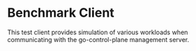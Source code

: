 # Benchmark Client

This test client provides simulation of various workloads when communicating with the go-control-plane management server.
